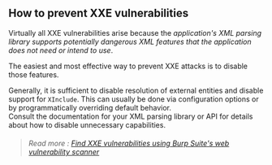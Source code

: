 ## How to prevent XXE vulnerabilities
  
Virtually all XXE vulnerabilities arise because the _application's XML parsing library supports potentially dangerous XML features that the application does not need or intend to use_.  
  
The easiest and most effective way to prevent XXE attacks is to disable those features.  
  
Generally, it is sufficient to disable resolution of external entities and disable support for `XInclude`. This can usually be done via configuration options or by programmatically overriding default behavior.  
Consult the documentation for your XML parsing library or API for details about how to disable unnecessary capabilities.  
  
  

>###### Read more : [Find XXE vulnerabilities using Burp Suite's web vulnerability scanner](https://portswigger.net/burp/vulnerability-scanner)